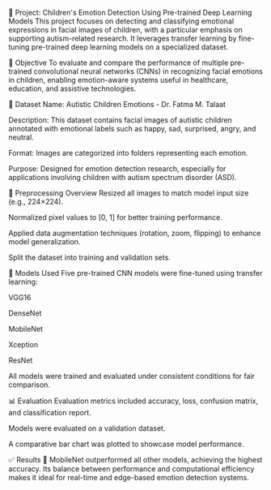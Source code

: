 🎯 Project: Children's Emotion Detection Using Pre-trained Deep Learning Models
This project focuses on detecting and classifying emotional expressions in facial images of children, with a particular emphasis on supporting autism-related research. It leverages transfer learning by fine-tuning pre-trained deep learning models on a specialized dataset.

🧠 Objective
To evaluate and compare the performance of multiple pre-trained convolutional neural networks (CNNs) in recognizing facial emotions in children, enabling emotion-aware systems useful in healthcare, education, and assistive technologies.

📂 Dataset
Name: Autistic Children Emotions - Dr. Fatma M. Talaat

Description: This dataset contains facial images of autistic children annotated with emotional labels such as happy, sad, surprised, angry, and neutral.

Format: Images are categorized into folders representing each emotion.

Purpose: Designed for emotion detection research, especially for applications involving children with autism spectrum disorder (ASD).

🧹 Preprocessing Overview
Resized all images to match model input size (e.g., 224×224).

Normalized pixel values to [0, 1] for better training performance.

Applied data augmentation techniques (rotation, zoom, flipping) to enhance model generalization.

Split the dataset into training and validation sets.

🧠 Models Used
Five pre-trained CNN models were fine-tuned using transfer learning:

VGG16

DenseNet

MobileNet

Xception

ResNet

All models were trained and evaluated under consistent conditions for fair comparison.

📊 Evaluation
Evaluation metrics included accuracy, loss, confusion matrix, and classification report.

Models were evaluated on a validation dataset.

A comparative bar chart was plotted to showcase model performance.

✅ Results
📌 MobileNet outperformed all other models, achieving the highest accuracy. Its balance between performance and computational efficiency makes it ideal for real-time and edge-based emotion detection systems.

